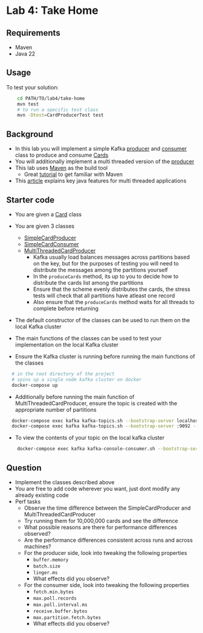 # Lab 4: Take Home


## Requirements

- Maven
- Java 22

## Usage

To test your solution:

```bash
    cd PATH/TO/lab4/take-home
    mvn test    
    # to run a specific test class
    mvn -Dtest=CardProducerTest test
```
## Background

- In this lab you will implement a simple Kafka [producer](src/main/java/app/SimpleCardProducer.java) and [consumer](src/main/java/app/SimpleCardConsumer.java) class to produce and consume [Cards](src/main/java/app/Card.java)
- You will additionally implement a multi threaded version of the [producer](src/main/java/app/MultiThreadedCardProducer.java)
- This lab uses [Maven](https://maven.apache.org/) as the build tool
  - Great [tutorial](https://www.youtube.com/watch?v=Xatr8AZLOsE) to get familiar with Maven
- This [article](https://medium.com/@vinciabhinav7/concurrency-in-java-executorservice-future-and-callable-f22a7fbeefe2) explains key java features for multi threaded applications

## Starter code

- You are given a [Card](src/main/java/app/Card.java) class
- You are given 3 classes
  - [SimpleCardProducer](src/main/java/app/SimpleCardProducer.java)
  - [SimpleCardConsumer](src/main/java/app/SimpleCardConsumer.java)
  - [MultiThreadedCardProducer](src/main/java/app/MultiThreadedCardProducer.java)
    - Kafka usually load balances messages across partitions based on the key, but for the purposes of testing you will need to distribute the messages among the partitions yourself
    - In the `produceCards` method, its up to you to decide how to distribute the cards list among the partitions
    - Ensure that the scheme evenly distributes the cards, the stress tests will check that all partitions have atleast one record
    - Also ensure that the `produceCards` method waits for all threads to complete before returning
    
- The default constructor of the classes can be used to run them on the local Kafka cluster
- The main functions of the classes can be used to test your implementation on the local Kafka cluster
- Ensure the Kafka cluster is running before running the main functions of the classes
```bash
  # in the root directory of the project
  # spins up a single node kafka cluster on docker
  docker-compose up
```
- Additionally before running the main function of MultiThreadedCardProducer, ensure the topic is created with the appropriate number of partitions
```bash
  docker-compose exec kafka kafka-topics.sh --bootstrap-server localhost:9092 --delete --topic cards-topic
  docker-compose exec kafka kafka-topics.sh --bootstrap-server :9092 --create --replication-factor 1 --partitions 8 --topic cards-topic
```
- To view the contents of your topic on the local kafka cluster
```bash
    docker-compose exec kafka kafka-console-consumer.sh --bootstrap-server kafka:9092 --topic cards-topic --from-beginning```
```

## Question

- Implement the classes described above
- You are free to add code wherever you want, just dont modify any already existing code
- Perf tasks
  - Observe the time difference between the SimpleCardProducer and MultiThreadedCardProducer
  - Try running them for 10,000,000 cards and see the difference
  - What possible reasons are there for performance differences observed?
  - Are the performance differences consistent across runs and across machines?
  - For the producer side, look into tweaking the following properties
    - `buffer.memory`
    - `batch.size`
    - `linger.ms`
    - What effects did you observe?
  - For the consumer side, look into tweaking the following properties
    - `fetch.min.bytes`
    - `max.poll.records`
    - `max.poll.interval.ms`
    - `receive.buffer.bytes`
    - `max.partition.fetch.bytes`
    - What effects did you observe?